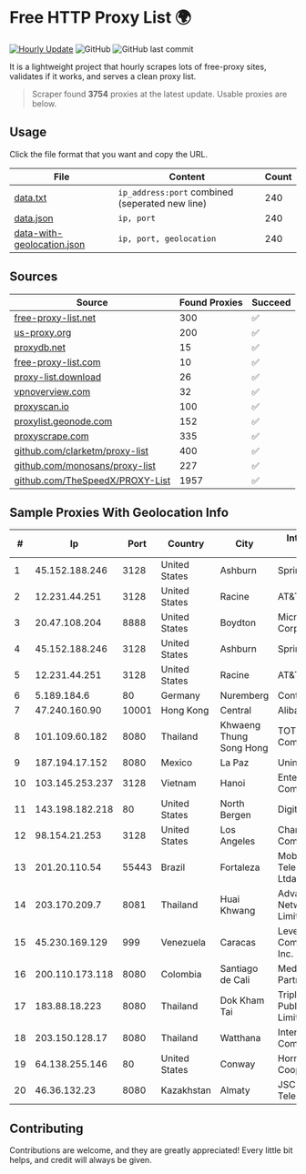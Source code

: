 
# Free HTTP Proxy List 🌍

[![Hourly Update](https://github.com/mertguvencli/http-proxy-list/actions/workflows/main.yml/badge.svg?branch=main)](https://github.com/mertguvencli/http-proxy-list/actions/workflows/main.yml)
![GitHub](https://img.shields.io/github/license/mertguvencli/http-proxy-list)
![GitHub last commit](https://img.shields.io/github/last-commit/mertguvencli/http-proxy-list)

It is a lightweight project that hourly scrapes lots of free-proxy sites, validates if it works, and serves a clean proxy list.


> Scraper found **3754** proxies at the latest update. Usable proxies are below.

## Usage

Click the file format that you want and copy the URL.


|File|Content|Count|
|----|-------|-----|
|[data.txt](https://raw.githubusercontent.com/mertguvencli/http-proxy-list/main/proxy-list/data.txt)|`ip_address:port` combined (seperated new line)|240|
|[data.json](https://raw.githubusercontent.com/mertguvencli/http-proxy-list/main/proxy-list/data.json)|`ip, port`|240|
|[data-with-geolocation.json](https://raw.githubusercontent.com/mertguvencli/http-proxy-list/main/proxy-list/data-with-geolocation.json)|`ip, port, geolocation`|240|

## Sources

|Source|Found Proxies|Succeed|
|------|-------------|-------|
|[free-proxy-list.net](https://free-proxy-list.net)|300|✅|
|[us-proxy.org](https://www.us-proxy.org)|200|✅|
|[proxydb.net](http://proxydb.net)|15|✅|
|[free-proxy-list.com](https://free-proxy-list.com/?page=&port=&type%5B%5D=http&type%5B%5D=https&up_time=0&search=Search)|10|✅|
|[proxy-list.download](https://www.proxy-list.download/HTTP)|26|✅|
|[vpnoverview.com](https://vpnoverview.com/privacy/anonymous-browsing/free-proxy-servers)|32|✅|
|[proxyscan.io](https://www.proxyscan.io)|100|✅|
|[proxylist.geonode.com](https://proxylist.geonode.com/api/proxy-list?limit=300&page=1&sort_by=lastChecked&sort_type=desc&protocols=http,https)|152|✅|
|[proxyscrape.com](https://api.proxyscrape.com/v2/?request=displayproxies&protocol=http&timeout=10000&country=all&ssl=all&anonymity=all)|335|✅|
|[github.com/clarketm/proxy-list](https://raw.githubusercontent.com/clarketm/proxy-list/master/proxy-list-raw.txt)|400|✅|
|[github.com/monosans/proxy-list](https://raw.githubusercontent.com/monosans/proxy-list/main/proxies/http.txt)|227|✅|
|[github.com/TheSpeedX/PROXY-List](https://raw.githubusercontent.com/TheSpeedX/PROXY-List/master/http.txt)|1957|✅|


## Sample Proxies With Geolocation Info

|#|Ip|Port|Country|City|Internet Service Provider|
|-|--|----|-------|----|-------------------------|
|1|45.152.188.246|3128|United States|Ashburn|Sprint|
|2|12.231.44.251|3128|United States|Racine|AT&T Services, Inc.|
|3|20.47.108.204|8888|United States|Boydton|Microsoft Corporation|
|4|45.152.188.246|3128|United States|Ashburn|Sprint|
|5|12.231.44.251|3128|United States|Racine|AT&T Services, Inc.|
|6|5.189.184.6|80|Germany|Nuremberg|Contabo GmbH|
|7|47.240.160.90|10001|Hong Kong|Central|Alibaba.com LLC|
|8|101.109.60.182|8080|Thailand|Khwaeng Thung Song Hong|TOT Public Company Limited|
|9|187.194.17.152|8080|Mexico|La Paz|Uninet S.A. de C.V.|
|10|103.145.253.237|3128|Vietnam|Hanoi|Enterprise Sortware Company Limited|
|11|143.198.182.218|80|United States|North Bergen|DigitalOcean, LLC|
|12|98.154.21.253|3128|United States|Los Angeles|Charter Communications Inc|
|13|201.20.110.54|55443|Brazil|Fortaleza|Mob Servicos de Telecomunicacoes Ltda|
|14|203.170.209.7|8081|Thailand|Huai Khwang|Advanced Wireless Network Company Limited|
|15|45.230.169.129|999|Venezuela|Caracas|Level 3 Communications, Inc.|
|16|200.110.173.118|8080|Colombia|Santiago de Cali|Media Commerce Partners S.A|
|17|183.88.18.223|8080|Thailand|Dok Kham Tai|Triple T Broadband Public Company Limited|
|18|203.150.128.17|8080|Thailand|Watthana|Internet Thailand Company Ltd|
|19|64.138.255.146|80|United States|Conway|Horry Telephone Cooperative, Inc.|
|20|46.36.132.23|8080|Kazakhstan|Almaty|JSC Alma Telecommunications|



## Contributing

Contributions are welcome, and they are greatly appreciated! Every
little bit helps, and credit will always be given.

